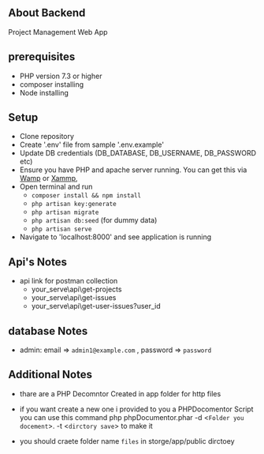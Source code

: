 ## About Backend

Project Management Web App

## prerequisites

- PHP version 7.3 or higher
- composer installing
- Node installing

## Setup

- Clone repository
- Create '.env' file from sample '.env.example'
- Update DB credentials (DB_DATABASE, DB_USERNAME, DB_PASSWORD etc)
- Ensure you have PHP and apache server running. You can get this via 
[Wamp](https://www.wampserver.com/en/) or [Xammp](https://www.apachefriends.org/), 
- Open terminal and run 
  - `composer install && npm install`
  - `php artisan key:generate`
  - `php artisan migrate`
  - `php artisan db:seed` (for dummy data)
  - `php artisan serve`
- Navigate to 'localhost:8000' and see application is running

## Api's Notes

- api link for postman collection
  - your_serve\api\get-projects
  - your_serve\api\get-issues 
  - your_serve\api\get-user-issues?user_id

## database Notes
- admin: email => `admin1@example.com` , password => `password`

## Additional Notes
- thare are a PHP Decomntor Created in app folder  for http files
- if you want create a new one i provided to you a PHPDocomentor Script 
  you can use this command  php phpDocumentor.phar -d <`Folder you docement`>. -t <`dirctory save`> 
   to make it  

- you should craete folder name `files` in storge/app/public  dirctoey   


